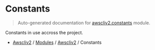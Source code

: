 # Constants

> Auto-generated documentation for [awscliv2.constants](https://github.com/vemel/awscliv2/blob/main/awscliv2/constants.py) module.

Constants in use accross the project.

- [Awscliv2](../README.md#aws-cli-v2-for-python-) / [Modules](../MODULES.md#awscliv2-modules) / [Awscliv2](index.md#awscliv2) / Constants
